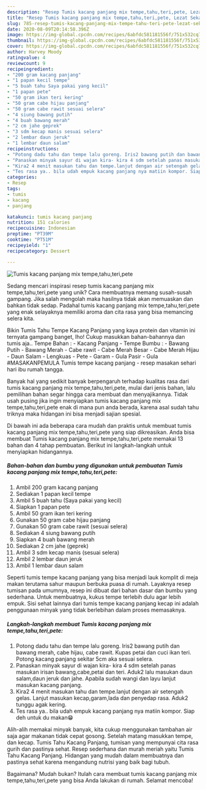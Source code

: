 ```yaml
---
description: "Resep Tumis kacang panjang mix tempe,tahu,teri,pete, Lezat Sekali"
title: "Resep Tumis kacang panjang mix tempe,tahu,teri,pete, Lezat Sekali"
slug: 785-resep-tumis-kacang-panjang-mix-tempe-tahu-teri-pete-lezat-sekali
date: 2020-08-09T20:14:58.396Z
image: https://img-global.cpcdn.com/recipes/6abfdc581181556f/751x532cq70/tumis-kacang-panjang-mix-tempetahuteripete-foto-resep-utama.jpg
thumbnail: https://img-global.cpcdn.com/recipes/6abfdc581181556f/751x532cq70/tumis-kacang-panjang-mix-tempetahuteripete-foto-resep-utama.jpg
cover: https://img-global.cpcdn.com/recipes/6abfdc581181556f/751x532cq70/tumis-kacang-panjang-mix-tempetahuteripete-foto-resep-utama.jpg
author: Harvey Moody
ratingvalue: 4
reviewcount: 9
recipeingredient:
- "200 gram kacang panjang"
- "1 papan kecil tempe"
- "5 buah tahu Saya pakai yang kecil"
- "1 papan pete"
- "50 gram ikan teri kering"
- "50 gram cabe hijau panjang"
- "50 gram cabe rawit sesuai selera"
- "4 siung bawang putih"
- "4 buah bawang merah"
- "2 cm jahe geprek"
- "3 sdm kecap manis sesuai selera"
- "2 lembar daun jeruk"
- "1 lembar daun salam"
recipeinstructions:
- "Potong dadu tahu dan tempe lalu goreng. Iris2 bawang putih dan bawang merah, cabe hijau, cabe rawit. Kupas petai dan cuci ikan teri. Potong kacang panjang sekitar 5cm aka sesuai selera."
- "Panaskan minyak sayur di wajan kira- kira 4 sdm setelah panas masukan irisan bawang,cabe,petai dan teri. Aduk2 lalu masukan daun salam,daun jeruk dan jahe. Apabila sudah wangi dan layu lanjut masukan kacang panjang."
- "Kira2 4 menit masukan tahu dan tempe.lanjut dengan air setengah gelas. Lanjut masukan kecap,garam,lada dan penyedap rasa. Aduk2 tunggu agak kering."
- "Tes rasa ya.. bila udah empuk kacang panjang nya matiin kompor. Siap deh untuk du makan😁"
categories:
- Resep
tags:
- tumis
- kacang
- panjang

katakunci: tumis kacang panjang 
nutrition: 151 calories
recipecuisine: Indonesian
preptime: "PT39M"
cooktime: "PT51M"
recipeyield: "1"
recipecategory: Dessert

---
```



![Tumis kacang panjang mix tempe,tahu,teri,pete](https://img-global.cpcdn.com/recipes/6abfdc581181556f/751x532cq70/tumis-kacang-panjang-mix-tempetahuteripete-foto-resep-utama.jpg)

Sedang mencari inspirasi resep tumis kacang panjang mix tempe,tahu,teri,pete yang unik? Cara membuatnya memang susah-susah gampang. Jika salah mengolah maka hasilnya tidak akan memuaskan dan bahkan tidak sedap. Padahal tumis kacang panjang mix tempe,tahu,teri,pete yang enak selayaknya memiliki aroma dan cita rasa yang bisa memancing selera kita.

Bikin Tumis Tahu Tempe Kacang Panjang yang kaya protein dan vitamin ini ternyata gampang banget, lho! Cukup masukkan bahan-bahannya dan tumis aja.. Tempe Bahan : - Kacang Panjang - Tempe Bumbu : - Bawang Putih - Bawang Merah - Cabe rawit - Cabe Merah Besar - Cabe Merah Hijau - Daun Salam - Lengkuas - Pete - Garam - Gula Pasir - Gula #MASAKANPEMULA Tumis tempe kacang panjang - resep masakan sehari hari ibu rumah tangga.

Banyak hal yang sedikit banyak berpengaruh terhadap kualitas rasa dari tumis kacang panjang mix tempe,tahu,teri,pete, mulai dari jenis bahan, lalu pemilihan bahan segar hingga cara membuat dan menyajikannya. Tidak usah pusing jika ingin menyiapkan tumis kacang panjang mix tempe,tahu,teri,pete enak di mana pun anda berada, karena asal sudah tahu triknya maka hidangan ini bisa menjadi sajian spesial.


Di bawah ini ada beberapa cara mudah dan praktis untuk membuat tumis kacang panjang mix tempe,tahu,teri,pete yang siap dikreasikan. Anda bisa membuat Tumis kacang panjang mix tempe,tahu,teri,pete memakai 13 bahan dan 4 tahap pembuatan. Berikut ini langkah-langkah untuk menyiapkan hidangannya.

<!--inarticleads1-->

##### Bahan-bahan dan bumbu yang digunakan untuk pembuatan Tumis kacang panjang mix tempe,tahu,teri,pete:

1. Ambil 200 gram kacang panjang
1. Sediakan 1 papan kecil tempe
1. Ambil 5 buah tahu (Saya pakai yang kecil)
1. Siapkan 1 papan pete
1. Ambil 50 gram ikan teri kering
1. Gunakan 50 gram cabe hijau panjang
1. Gunakan 50 gram cabe rawit (sesuai selera)
1. Sediakan 4 siung bawang putih
1. Siapkan 4 buah bawang merah
1. Sediakan 2 cm jahe (geprek)
1. Ambil 3 sdm kecap manis (sesuai selera)
1. Ambil 2 lembar daun jeruk
1. Ambil 1 lembar daun salam


Seperti tumis tempe kacang panjang yang bisa menjadi lauk komplit di meja makan terutama sahur maupun berbuka puasa di rumah. Layaknya resep tumisan pada umumnya, resep ini dibuat dari bahan dasar dan bumbu yang sederhana. Untuk membuatnya, kukus tempe terlebih dulu agar lebih empuk. Sisi sehat lainnya dari tumis tempe kacang panjang kecap ini adalah penggunaan minyak yang tidak berlebihan dalam proses memasaknya. 

<!--inarticleads2-->

##### Langkah-langkah membuat Tumis kacang panjang mix tempe,tahu,teri,pete:

1. Potong dadu tahu dan tempe lalu goreng. Iris2 bawang putih dan bawang merah, cabe hijau, cabe rawit. Kupas petai dan cuci ikan teri. Potong kacang panjang sekitar 5cm aka sesuai selera.
1. Panaskan minyak sayur di wajan kira- kira 4 sdm setelah panas masukan irisan bawang,cabe,petai dan teri. Aduk2 lalu masukan daun salam,daun jeruk dan jahe. Apabila sudah wangi dan layu lanjut masukan kacang panjang.
1. Kira2 4 menit masukan tahu dan tempe.lanjut dengan air setengah gelas. Lanjut masukan kecap,garam,lada dan penyedap rasa. Aduk2 tunggu agak kering.
1. Tes rasa ya.. bila udah empuk kacang panjang nya matiin kompor. Siap deh untuk du makan😁


Alih-alih memakai minyak banyak, kita cukup menggunakan tambahan air saja agar makanan tidak cepat gosong. Setelah matang masukkan tempe, dan kecap. Tumis Tahu Kacang Panjang, tumisan yang mempunyai cita rasa gurih dan pastinya sehat. Resep sederhana dan murah meriah yaitu Tumis Tahu Kacang Panjang. Hidangan yang mudah dalam membuatnya dan pastinya sehat karena mengandung nutrisi yang baik bagi tubuh. 

Bagaimana? Mudah bukan? Itulah cara membuat tumis kacang panjang mix tempe,tahu,teri,pete yang bisa Anda lakukan di rumah. Selamat mencoba!
